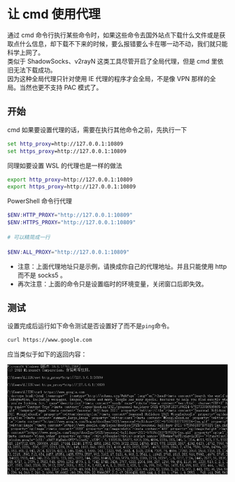 # 让 cmd 使用代理

通过 cmd 命令行执行某些命令时，如果这些命令去国外站点下载什么文件或是获取点什么信息，却下载不下来的时候，要么报错要么卡在哪一动不动，我们就只能科学上网了。  
类似于 ShadowSocks、v2rayN 这类工具尽管开启了全局代理，但是 cmd 里依旧无法下载成功。  
因为这种全局代理只针对使用 IE 代理的程序才会全局，不是像 VPN 那样的全局。当然也更不支持 PAC 模式了。

## 开始

cmd 如果要设置代理的话，需要在执行其他命令之前，先执行一下

```cmd
set http_proxy=http://127.0.0.1:10809
set https_proxy=http://127.0.0.1:10809
```

同理如要设置 WSL 的代理也是一样的做法

```bash
export http_proxy=http://127.0.0.1:10809
export https_proxy=http://127.0.0.1:10809
```

PowerShell 命令行代理

```PowerShell
$ENV:HTTP_PROXY="http://127.0.0.1:10809"
$ENV:HTTPS_PROXY="http://127.0.0.1:10809"

# 可以精简成一行

$ENV:ALL_PROXY="http://127.0.0.1:10809"
```

* 注意：上面代理地址只是示例，请换成你自己的代理地址。并且只能使用 http 而不是 socks5 。
* 再次注意：上面的命令只是设置临时的环境变量，关闭窗口后即失效。

## 测试

设置完成后运行如下命令测试是否设置好了而不是`ping`命令。

```bash
curl https://www.google.com
```

应当类似于如下的返回内容：

![](./assets/000.png)
